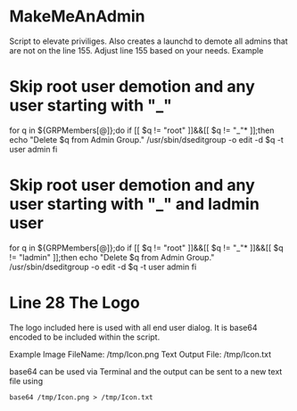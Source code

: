 # MakeMeAnAdmin

Script to elevate priviliges. Also creates a launchd to demote all admins that are not on the line 155. Adjust line 155 based on your needs.
Example
# Skip root user demotion and any user starting with "_"
for q in ${GRPMembers[@]};do
if [[ $q != "root" ]]&&[[ $q != "_"* ]];then
echo "Delete $q from Admin Group."
/usr/sbin/dseditgroup -o edit -d $q -t user admin
fi

# Skip root user demotion and any user starting with "_" and ladmin user
for q in ${GRPMembers[@]};do
if [[ $q != "root" ]]&&[[ $q != "_"* ]]&&[[ $q != "ladmin" ]];then
echo "Delete $q from Admin Group."
/usr/sbin/dseditgroup -o edit -d $q -t user admin
fi

# Line 28 The Logo
The logo included here is used with all end user dialog. It is base64 encoded to be included within the script.

Example
Image FileName: /tmp/Icon.png
Text Output File: /tmp/Icon.txt

base64 can be used via Terminal and the output can be sent to a new text file using

`base64 /tmp/Icon.png > /tmp/Icon.txt`
